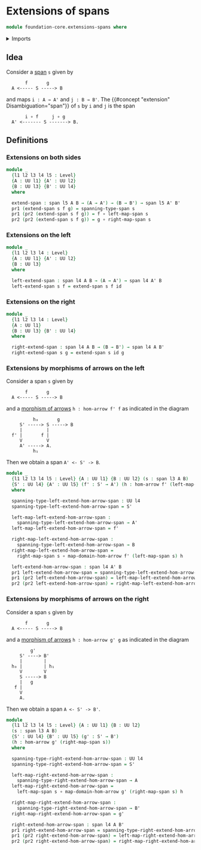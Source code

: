 # Extensions of spans

```agda
module foundation-core.extensions-spans where
```

<details><summary>Imports</summary>

```agda
open import foundation.dependent-pair-types
open import foundation.morphisms-arrows
open import foundation.spans
open import foundation.universe-levels

open import foundation-core.function-types
```

</details>

## Idea

Consider a [span](foundation.spans.md) `s` given by

```text
       f       g
  A <----- S -----> B
```

and maps `i : A → A'` and `j : B → B'`. The
{{#concept "extension" Disambiguation="span"}} of `s` by `i` and `j` is the span

```text
       i ∘ f     j ∘ g
  A' <------- S -------> B.
```

## Definitions

### Extensions on both sides

```agda
module _
  {l1 l2 l3 l4 l5 : Level}
  {A : UU l1} {A' : UU l2}
  {B : UU l3} {B' : UU l4}
  where

  extend-span : span l5 A B → (A → A') → (B → B') → span l5 A' B'
  pr1 (extend-span s f g) = spanning-type-span s
  pr1 (pr2 (extend-span s f g)) = f ∘ left-map-span s
  pr2 (pr2 (extend-span s f g)) = g ∘ right-map-span s
```

### Extensions on the left

```agda
module _
  {l1 l2 l3 l4 : Level}
  {A : UU l1} {A' : UU l2}
  {B : UU l3}
  where

  left-extend-span : span l4 A B → (A → A') → span l4 A' B
  left-extend-span s f = extend-span s f id
```

### Extensions on the right

```agda
module _
  {l1 l2 l3 l4 : Level}
  {A : UU l1}
  {B : UU l3} {B' : UU l4}
  where

  right-extend-span : span l4 A B → (B → B') → span l4 A B'
  right-extend-span s g = extend-span s id g
```

### Extensions by morphisms of arrows on the left

Consider a span `s` given by

```text
       f       g
  A <----- S -----> B
```

and a [morphism of arrows](foundation.morphisms-arrows.md) `h : hom-arrow f' f`
as indicated in the diagram

```text
          h₀       g
     S' -----> S -----> B
     |         |
  f' |       f |
     V         V
     A' -----> A.
          h₁
```

Then we obtain a span `A' <- S' -> B`.

```agda
module _
  {l1 l2 l3 l4 l5 : Level} {A : UU l1} {B : UU l2} (s : span l3 A B)
  {S' : UU l4} {A' : UU l5} (f' : S' → A') (h : hom-arrow f' (left-map-span s))
  where

  spanning-type-left-extend-hom-arrow-span : UU l4
  spanning-type-left-extend-hom-arrow-span = S'

  left-map-left-extend-hom-arrow-span :
    spanning-type-left-extend-hom-arrow-span → A'
  left-map-left-extend-hom-arrow-span = f'

  right-map-left-extend-hom-arrow-span :
    spanning-type-left-extend-hom-arrow-span → B
  right-map-left-extend-hom-arrow-span =
    right-map-span s ∘ map-domain-hom-arrow f' (left-map-span s) h

  left-extend-hom-arrow-span : span l4 A' B
  pr1 left-extend-hom-arrow-span = spanning-type-left-extend-hom-arrow-span
  pr1 (pr2 left-extend-hom-arrow-span) = left-map-left-extend-hom-arrow-span
  pr2 (pr2 left-extend-hom-arrow-span) = right-map-left-extend-hom-arrow-span
```

### Extensions by morphisms of arrows on the right

Consider a span `s` given by

```text
       f       g
  A <----- S -----> B
```

and a [morphism of arrows](foundation.morphisms-arrows.md) `h : hom-arrow g' g`
as indicated in the diagram

```text
         g'
     S' ----> B'
     |        |
  h₀ |        | h₁
     V        V
     S -----> B
     |   g
   f |
     V
     A.
```

Then we obtain a span `A <- S' -> B'`.

```agda
module _
  {l1 l2 l3 l4 l5 : Level} {A : UU l1} {B : UU l2}
  (s : span l3 A B)
  {S' : UU l4} {B' : UU l5} (g' : S' → B')
  (h : hom-arrow g' (right-map-span s))
  where

  spanning-type-right-extend-hom-arrow-span : UU l4
  spanning-type-right-extend-hom-arrow-span = S'

  left-map-right-extend-hom-arrow-span :
    spanning-type-right-extend-hom-arrow-span → A
  left-map-right-extend-hom-arrow-span =
    left-map-span s ∘ map-domain-hom-arrow g' (right-map-span s) h

  right-map-right-extend-hom-arrow-span :
    spanning-type-right-extend-hom-arrow-span → B'
  right-map-right-extend-hom-arrow-span = g'

  right-extend-hom-arrow-span : span l4 A B'
  pr1 right-extend-hom-arrow-span = spanning-type-right-extend-hom-arrow-span
  pr1 (pr2 right-extend-hom-arrow-span) = left-map-right-extend-hom-arrow-span
  pr2 (pr2 right-extend-hom-arrow-span) = right-map-right-extend-hom-arrow-span
```
